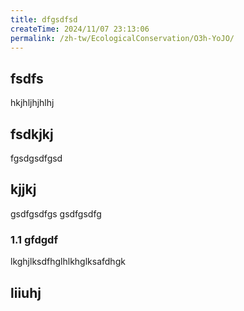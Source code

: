 ```yaml
---
title: dfgsdfsd
createTime: 2024/11/07 23:13:06
permalink: /zh-tw/EcologicalConservation/O3h-YoJO/
---
```



## fsdfs
hkjhljhjhlhj
## fsdkjkj

fgsdgsdfgsd

## kjjkj

gsdfgsdfgs
gsdfgsdfg

### 1.1 gfdgdf


lkghjlksdfhglhlkhglksafdhgk

## liiuhj

